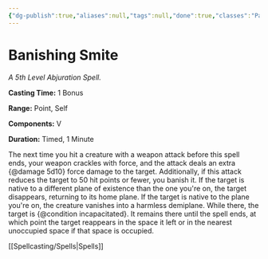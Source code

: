 ```yaml
---
{"dg-publish":true,"aliases":null,"tags":null,"done":true,"classes":"Paladin,","spellLevel":5,"school":"Abjuration","source":"PHB","permalink":"/spells/banishing-smite/","dgHomeLink":false,"dgPassFrontmatter":true}
---
```


# Banishing Smite
*A 5th Level Abjuration Spell.*

**Casting Time:** 1 Bonus

**Range:** Point, Self

**Components:** V 

**Duration:** Timed, 1 Minute

The next time you hit a creature with a weapon attack before this spell ends, your weapon crackles with force, and the attack deals an extra {@damage 5d10} force damage to the target. Additionally, if this attack reduces the target to 50 hit points or fewer, you banish it. If the target is native to a different plane of existence than the one you're on, the target disappears, returning to its home plane. If the target is native to the plane you're on, the creature vanishes into a harmless demiplane. While there, the target is {@condition incapacitated}. It remains there until the spell ends, at which point the target reappears in the space it left or in the nearest unoccupied space if that space is occupied.

[[Spellcasting/Spells|Spells]]